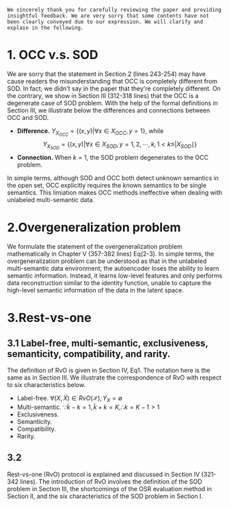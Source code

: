 ```
We sincerely thank you for carefully reviewing the paper and providing insightful feedback. We are very sorry that some contents have not been clearly conveyed due to our expression. We will clarify and explain in the following.
```

# 1. OCC v.s. SOD
We are sorry that the statement in Section 2 (lines 243-254) may have cause readers the misunderstanding that OCC is completely different from SOD. In fact, we didn't say in the paper that they're completely different. On the contrary, we show in Section III (312-318 lines) that the OCC is a degenerate case of SOD problem. With the help of the formal definitions in Section III, we illustrate below the differences and connections between OCC and SOD.

- **Difference.** $Y_{X_{OCC}}=\{(x, y)|\forall x \in X_{OCC}, y=1\}$, while $$Y_{X_{SOD}}=\{(x, y)|\forall x \in X_{SOD}, y=1,2, \cdots, k, 1<k \leq| X_{SOD} \mid\}$$
- **Connection.** When $k=1$, the SOD problem degenerates to the OCC problem.

In simple terms, although SOD and OCC both detect unknown semantics in the open set, OCC explicitly requires the known semantics to be single semantics. This limiation makes OCC methods ineffective when dealing with unlabeled multi-semantic data.

# 2.Overgeneralization problem
We formulate the statement of the overgeneralization problem mathematically in Chapter V (357-382 lines) Eq(2-3). In simple terms, the overgeneralization problem can be understood as that in the unlabeled multi-semantic data environment, the autoencoder loses the ability to learn semantic information. Instead, it learns low-level features and only performs data reconstruction similar to the identity function, unable to capture the high-level semantic information of the data in the latent space.

# 3.Rest-vs-one

## 3.1 Label-free, multi-semantic, exclusiveness, semanticity, compatibility, and rarity.

The definition of RvO is given in Section IV, Eq1. The notation here is the same as in Section III. We illustrate the correspondence of RvO with respect to six characteristics below.

- Label-free. $\forall{(X,\widetilde{X})}\in{RvO(\mathcal{X})}, Y_X=\emptyset$
- Multi-semantic. $\because{\widetilde{k}-k=1,\widetilde{k}+k=K}, \therefore{k=K-1>1}$
- Exclusiveness.
- Semanticity.
- Compatibility.
- Rarity.

## 3.2

Rest-vs-one (RvO) protocol is explained and discussed in Section IV (321-342 lines). The introduction of RvO involves the definition of the SOD problem in Section III, the shortcomings of the OSR evaluation method in Section II, and the six characteristics of the SOD problem in Section I.
<!--stackedit_data:
eyJoaXN0b3J5IjpbNjUyMzg0ODI5LC04MjYxMjgzNDEsLTE5Mz
k4OTE2LC0yMTI0MTI0NTQwLDcxMDE3OTY5NCwtMTI1NzMyMjg5
Myw0NzI0NzAzMDMsLTEwOTg4MDIwMV19
-->